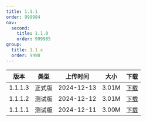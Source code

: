 ```yaml
---
title: 1.1.1
order: 999984
nav:
  second:
    title: 1.1.0
    order: 999985
group:
  title: 1.1.x
  order: 9998
---
```


|版本|类型|上传时间|大小|下载|
|:-:|:-:|:-:|:-:|:-:|
|1.1.1.3|<Badge type="success">正式版</Badge>|2024-12-13|3.01M|<a href="https://lingxi.office.163.com/share/#type=file&id=19000019186373&from=QIYE&parentResourceId=19000013989422&spaceId=510845429&ref=546025059">下载</a>|
|1.1.1.2|<Badge type="warning">测试版</Badge>|2024-12-12|3.01M|<a href="https://lingxi.office.163.com/share/#type=file&id=19000019146848&from=QIYE&parentResourceId=19000013989422&spaceId=510845429&ref=546025059">下载</a>|
|1.1.1.1|<Badge type="warning">测试版</Badge>|2024-12-11|3.00M|<a href="https://lingxi.office.163.com/share/#type=file&id=19000019116648&from=QIYE&parentResourceId=19000013989422&spaceId=510845429&ref=546025059">下载</a>|
